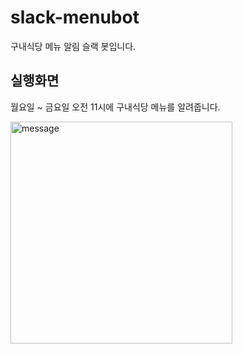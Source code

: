 # slack-menubot

구내식당 메뉴 알림 슬랙 봇입니다.

## 실행화면
월요일 ~ 금요일 오전 11시에 구내식당 메뉴를 알려줍니다.

<img width="355" alt="message" src="https://user-images.githubusercontent.com/48895298/200504846-82131671-be79-40db-9847-03e578ad44f5.png">
